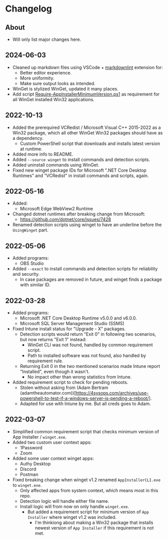 # Changelog

## About

* Will only list major changes here.

## 2024-06-03

* Cleaned up markdown files using VSCode + [markdownlint](https://marketplace.visualstudio.com/items?itemName=DavidAnson.vscode-markdownlint) extension for:
  * Better editor experience.
  * More uniformity.
  * Make sure output looks as intended.
* WinGet is stylized WinGet, updated it many places.
* Add script [Require-AppInstallerMinimumVersion.ps1](./Common/Require-AppInstallerMinimumVersion.ps1) as requirement for all WinGet installed Win32 applications.

## 2022-10-13

* Added the prerequired VCRedist / Microsoft Visual C++ 2015-2022 as a Win32 package, which all other WinGet Win32 packages should have as a dependency.
  * Custom PowerShell script that downloads and installs latest version at runtime.
* Added more info to README.
* Added `--source winget` to install commands and detection scripts.
* Added uninstall commands using WinGet.
* Fixed new winget package IDs for Microsoft ".NET Core Desktop Runtimes" and "VCRedist" in install commands and scripts, again.

## 2022-05-16

* Added:
  * Microsoft Edge WebView2 Runtime
* Changed dotnet runtimes after breaking change from Microsoft:
  * <https://github.com/dotnet/core/issues/7428>
* Renamed detection scripts using winget to have an underline before the `UsingWinget` part.

## 2022-05-06

* Added programs:
  * OBS Studio
* Added `--exact` to install commands and detection scripts for reliability and security.
  * In case packages are removed in future, and winget finds a package with similar ID.

## 2022-03-28

* Added programs:
  * Microsoft .NET Core Desktop Runtime v5.0.0 and v6.0.0.
  * Microsoft SQL Server Management Studio (SSMS)
* Fixed Intune install status for "Upgrade - X" packages.
  * Detection scripts would return "Exit 0" in following two scenarios, but now returns "Exit 1" instead:
    * WinGet CLI was not found, handled by common requirement script.
    * Path to installed software was not found, also handled by requirement rule.
  * Returning Exit 0 in the two mentioned scenarios made Intune report "Installed", even though it wasn't.
    * No impact other than wrong statistics from Intune.
* Added requirement script to check for pending reboots.
  * Stolen without asking from (Adam Bertram (adamtheautomator.com))[https://4sysops.com/archives/use-powershell-to-test-if-a-windows-server-is-pending-a-reboot/].
  * Adapted for use with Intune by me. But all creds goes to Adam.

## 2022-03-07

* Simplified common requirement script that checks minimum version of App Installer / `winget.exe`.
* Added two custom user context apps:
  * 1Password
  * Zoom
* Added some user context winget apps:
  * Authy Desktop
  * Discord
  * Postman
* Fixed breaking change when winget v1.2 renamed `AppInstallerCLI.exe` to `winget.exe`.
  * Only affected apps from system context, which means most in this repo.
  * Detection logic will handle either file name.
  * Install logic will from now on only handle `winget.exe`.
    * But added a requirement script for minimum version of `App Installer` where winget v1.2 was included.
      * I'm thinkiong about making a Win32 package that installs newest version of `App Installer` if this requirement is not met.
